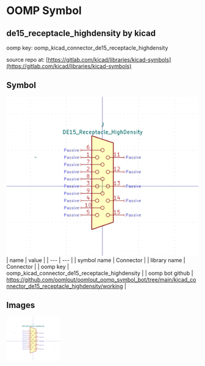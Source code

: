 # OOMP Symbol  
## de15_receptacle_highdensity  by kicad  
  
oomp key: oomp_kicad_connector_de15_receptacle_highdensity  
  
source repo at: [https://gitlab.com/kicad/libraries/kicad-symbols](https://gitlab.com/kicad/libraries/kicad-symbols)  
## Symbol  
  
[![working.png](working_600.png)](working.png)  
| name | value | 
| --- | --- | 
| symbol name | Connector | 
| library name | Connector | 
| oomp key | oomp_kicad_connector_de15_receptacle_highdensity | 
| oomp bot github | https://github.com/oomlout/oomlout_oomp_symbol_bot/tree/main/kicad_connector_de15_receptacle_highdensity/working | 
## Images  
  
[![working.png](working_140.png)](working.png)  

